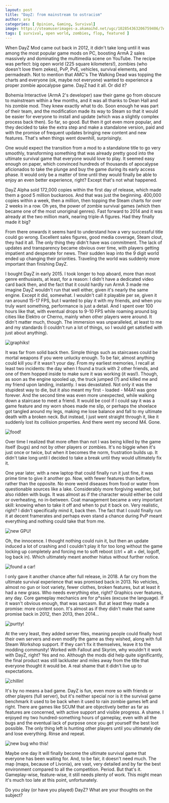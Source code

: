 ```yaml
---
layout: post
title: "DayZ: from mainstream to ostracism"
author: ara
categories: [ Opinion, Gaming, Survival]
image: https://steamuserimages-a.akamaihd.net/ugc/102854363206759406/7AD8958712706819D63FECACEB4874972CD65012/?imw=5000&imh=5000&ima=fit&impolicy=Letterbox&imcolor=%23000000&letterbox=false
tags: [ survival, open world, zombies, flop, featured ]
---
```

When DayZ Mod came out back in 2012, it didn't take long until it was among the most popular game mods on PC, boosting ArmA 2 sales massively and dominating the multimedia scene on YouTube. The recipe was perfect: big open world (225 square kilometers!), zombies (who doesn't love them zekes), PvP, PvE, vehicles, survival elements, and permadeath. Not to mention that AMC's The Walking Dead was topping the charts and everyone (ok, maybe not everyone) wanted to experience a proper zombie apocalypse game. DayZ had it all. Or did it?

Bohemia Interactive (ArmA 2's developer) saw their game go from obscure to mainstream within a few months, and it was all thanks to Dean Hall and his zombie mod. They knew exactly what to do. Soon enough he was part of their team, and the modification made its way to Steam so that it would be easier for everyone to install and update (which was a slightly complex process back then). So far, so good. But then it got even more popular, and they decided to take the extra step and make a standalone version, paid and with the promise of frequent updates bringing new content and new features. That's when things went downhill, surprisingly.

One would expect the transition from a mod to a standalone title to go very smoothly, transforming something that was already pretty good into the ultimate survival game that everyone would love to play. It seemed easy enough on paper, which convinced hundreds of thousands of apocalypse aficionados to take the plunge and buy the game during its early access phase. It would only be a matter of time until they would finally be able to enjoy an even better experience, right? Except that's not what happened.

DayZ Alpha sold 172,000 copies within the first day of release, which made them a good 5 million buckaroos. And that was just the beginning. 400,000 copies within a week, then a million, then topping the Steam charts for over 2 weeks in a row. Oh yes, the power of zombie survival games (which then became one of the most unoriginal genres). Fast forward to 2014 and it was already at the two million mark, nearing triple-A figures. Had they finally made it big?

From there onwards it seems hard to understand how a very successful title could go wrong. Excellent sales figures, good media coverage, Steam clout, they had it all. The only thing they didn't have was commitment. The lack of updates and transparency became obvious over time, with players getting impatient and desperate for news. Their sudden leap into the 9 digit world ended up changing their priorities. Traveling the world was suddenly more important than finishing DayZ. 

I bought DayZ in early 2015. I took longer to hop aboard, more than most genre enthusiasts, at least, for a reason: I didn't have a dedicated video card back then, and the fact that it could hardly run ArmA 3 made me imagine DayZ wouldn't run that well either, given it's nearly the same engine. Except it did, somewhat. I wouldn't call it playable per se, given it ran around 15-17 FPS, but I wanted to play it with my friends, and when you truly want something, performance is just a detail. And I spent over 100 hours like that, with eventual drops to 9-10 FPS while roaming around big cities like Elektro or Cherno, mainly when other players were around. It didn't matter much, though. The immersion was unparalleled, at least to me and my standards (I couldn't run a lot of things, so I would get satisfied with just about anything). 

![graphiks!](https://steamuserimages-a.akamaihd.net/ugc/26230243594799797/89842540438BF1441D8448ED00712C94710DD1C5/?imw=5000&imh=5000&ima=fit&impolicy=Letterbox&imcolor=%23000000&letterbox=false)

It was far from solid back then. Simple things such as staircases could be mortal weapons if you were unlucky enough. To be fair, almost anything could kill you if it wasn't your day. From my earliest memories, I recall at least two incidents: the day when I found a truck with 2 other friends, and one of them hopped inside to make sure it was working (it was!). Though, as soon as the engine spooled up, the truck jumped (?) and killed me and my friend upon landing, instantly. I was devastated. Not only it was the stupidest way to die, but it also meant my first - loaded - M4A1 was gone forever. And the second time was even more unexpected, while walking down a staircase to meet a friend. It would be cool if I could say it was a game feature and my worn shoes made me slip, or perhaps the shoelace got tangled around my legs, making me lose balance and fall to my ultimate death with a broken neck. But instead, I just went straight through it, like it suddenly lost its collision properties. And there went my second M4. Gone.

![food!](https://steamuserimages-a.akamaihd.net/ugc/26226970382432405/9249B5CD19067C3A0BAC119D0C8AAAADA3ED7D38/?imw=5000&imh=5000&ima=fit&impolicy=Letterbox&imcolor=%23000000&letterbox=false)

Over time I realized that more often than not I was being killed by the game itself (bugs) and not by other players or zombies. It's no biggie when it's just once or twice, but when it becomes the norm, frustration builds up. It didn't take long until I decided to take a break until they would ultimately fix it.

One year later, with a new laptop that could finally run it just fine, it was prime time to give it another go. Now, with fewer features than before, rather than the opposite. No more weird diseases from food or water from questionable sources like a lake. Considerably more forgiving weather, but also ridden with bugs. It was almost as if the character would either be cold or overheating, no in-between. Coat management became a very important skill: knowing when to take it off and when to put it back on. Very realistic, right? I didn't specifically mind it, back then. The fact that I could finally run it at decent framerates and perhaps even stand a chance during PvP meant everything and nothing could take that from me.

![new GPU!](https://steamuserimages-a.akamaihd.net/ugc/270595013854753143/9DEC9990FFC7467249846C9012821ED50CFC5E0D/?imw=5000&imh=5000&ima=fit&impolicy=Letterbox&imcolor=%23000000&letterbox=false)

Oh, the innocence. I thought nothing could ruin it, but then an update induced a lot of crashing and I couldn't play it for too long without the game locking up completely and forcing me to soft reboot (ctrl + alt + del, logoff, log back in). Which ultimately meant another hiatus without further notice.

![found a car!](https://steamuserimages-a.akamaihd.net/ugc/270595013854756471/DAC0B412648229F263D279AA308894F005CF1E05/?imw=5000&imh=5000&ima=fit&impolicy=Letterbox&imcolor=%23000000&letterbox=false)

I only gave it another chance after full release, in 2018. A far cry from the ultimate survival experience that was promised back in 2013. No vehicles, almost no gun or loot variety, fewer clothes, broken features, but at least it had a new grass. Who needs everything else, right? Graphics over features, any day. Core gameplay mechanics are for p*ssies (excuse the language). If it wasn't obvious enough, that was sarcasm. But at least they made a promise: more content soon. It's almost as if they didn't make that same promise back in 2012, then 2013, then 2014... 

![purtty!](https://steamuserimages-a.akamaihd.net/ugc/776233210347345885/B9094D14C99BA973709E487BF9CF57FD91ECE2E6/?imw=5000&imh=5000&ima=fit&impolicy=Letterbox&imcolor=%23000000&letterbox=false)

At the very least, they added server files, meaning people could finally host their own servers and even modify the game as they wished, along with full Steam Workshop support. If they can't fix it themselves, leave it to the modding community! Worked with Fallout and Skyrim, why wouldn't it work with DayZ, right? Yes and no. Although the mods did help quite significantly, the final product was still lackluster and miles away from the title that everyone thought it would be. A real shame that it didn't live up to expectations.

![chillin!](https://steamuserimages-a.akamaihd.net/ugc/102854222202403106/E35838BF5A0EDF8A2591EBF88573D19E9D207F9A/?imw=5000&imh=5000&ima=fit&impolicy=Letterbox&imcolor=%23000000&letterbox=false)

It's by no means a bad game. DayZ is fun, even more so with friends or other players (full server), but it's neither special nor is it the survival game benchmark it used to be back when it used to rain zombie games left and right. There are games like SCUM that are objectively better as far as features are concerned, with active support and visible progress. A shame. I enjoyed my two hundred-something hours of gameplay, even with all the bugs and the eventual lack of purpose once you get yourself the best loot possible. The only thing left is hunting other players until you ultimately die and lose everything. Rinse and repeat.

![new bug who this!](https://steamuserimages-a.akamaihd.net/ugc/950717092872860035/798814284A37EC0E59A2A614E55205F3A9A98855/?imw=5000&imh=5000&ima=fit&impolicy=Letterbox&imcolor=%23000000&letterbox=false)

Maybe one day It will finally become the ultimate survival game that everyone has been waiting for. And, to be fair, it doesn't need much. The map (maps, because of Livonia), are vast, very detailed and by far the best environment compared to all the competition. Period. But that's it. Gameplay-wise, feature-wise, it still needs plenty of work. This might mean it's much too late at this point, unfortunately.

Do you play (or have you played) DayZ? What are your thoughts on the subject?





